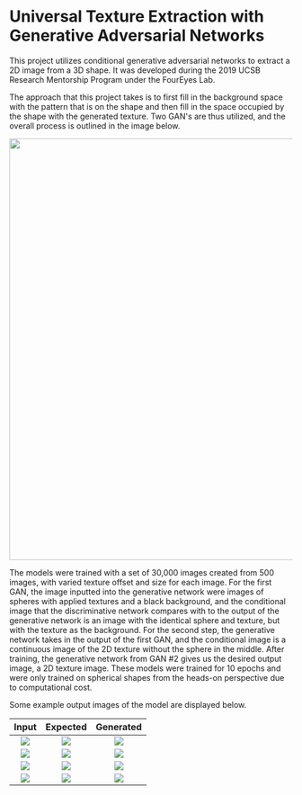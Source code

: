 # Universal Texture Extraction with Generative Adversarial Networks
This project utilizes conditional generative adversarial networks to extract a 2D image from a 3D shape. It was developed during the 2019 UCSB Research Mentorship Program under the FourEyes Lab.

The approach that this project takes is to first fill in the background space with the pattern that is on the shape and then fill in the space occupied by the shape with the generated texture. Two GAN's are thus utilized, and the overall process is outlined in the image below.

<p align="center"><img src="https://github.com/njuan123/3D_to_2D_texture_GAN/blob/main/sampleimages/ganmethod.png" width="750"></p>

The models were trained with a set of 30,000 images created from 500 images, with varied texture offset and size for each image. For the first GAN, the image inputted into the generative network were images of spheres with applied textures and a black background, and the conditional image that the discriminative network compares with to the output of the generative network is an image with the identical sphere and texture, but with the texture as the background. For the second step, the generative network takes in the output of the first GAN, and the conditional image is a continuous image of the 2D texture without the sphere in the middle. After training, the generative network from GAN #2 gives us the desired output image, a 2D texture image. These models were trained for 10 epochs and were only trained on spherical shapes from the heads-on perspective due to computational cost.

Some example output images of the model are displayed below.

| Input             |  Expected | Generated|
:-------------------------:|:-------------------------:|:-------------------------:
![](https://github.com/njuan123/3D_to_2D_texture_GAN/blob/main/sampleimages/input/ex1.jpg) | ![](https://github.com/njuan123/3D_to_2D_texture_GAN/blob/main/sampleimages/expected/ex1.jpg) | ![](https://github.com/njuan123/3D_to_2D_texture_GAN/blob/main/sampleimages/output/ex1.jpg)
![](https://github.com/njuan123/3D_to_2D_texture_GAN/blob/main/sampleimages/input/ex2.jpg) | ![](https://github.com/njuan123/3D_to_2D_texture_GAN/blob/main/sampleimages/expected/ex2.jpg) | ![](https://github.com/njuan123/3D_to_2D_texture_GAN/blob/main/sampleimages/output/ex2.jpg)
![](https://github.com/njuan123/3D_to_2D_texture_GAN/blob/main/sampleimages/input/ex3.jpg) | ![](https://github.com/njuan123/3D_to_2D_texture_GAN/blob/main/sampleimages/expected/ex3.jpg) | ![](https://github.com/njuan123/3D_to_2D_texture_GAN/blob/main/sampleimages/output/ex3.jpg)
![](https://github.com/njuan123/3D_to_2D_texture_GAN/blob/main/sampleimages/input/ex4.jpg) | ![](https://github.com/njuan123/3D_to_2D_texture_GAN/blob/main/sampleimages/expected/ex4.jpg) | ![](https://github.com/njuan123/3D_to_2D_texture_GAN/blob/main/sampleimages/output/ex4.jpg)
